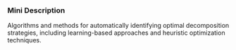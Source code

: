 ### Mini Description

Algorithms and methods for automatically identifying optimal decomposition strategies, including learning-based approaches and heuristic optimization techniques.
